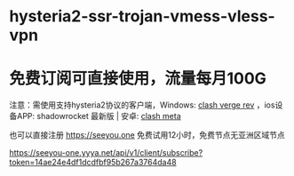# hysteria2-ssr-trojan-vmess-vless-vpn


# 免费订阅可直接使用，流量每月100G
注意：需使用支持hysteria2协议的客户端，Windows: [clash verge rev](https://github.com/Clash-Verge-rev/clash-verge-rev/releases) ，ios设备APP: shadowrocket 最新版 | 安卓: [clash meta](https://github.com/MetaCubeX/ClashMetaForAndroid/releases)

也可以直接注册 https://seeyou.one 免费试用12小时，免费节点无亚洲区域节点

https://seeyou-one.yyya.net/api/v1/client/subscribe?token=14ae24e4df1dcdfbf95b267a3764da48
